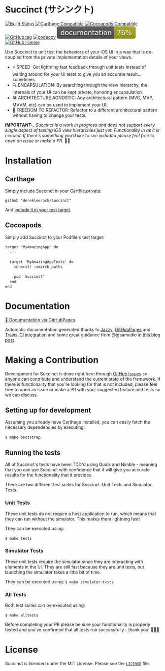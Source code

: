 # Succinct (サシンクト)
[![Build Status](https://travis-ci.org/derekleerock/Succinct.svg?branch=master)](https://travis-ci.org/derekleerock/Succinct)
[![Carthage Compatible](https://img.shields.io/badge/Carthage-compatible-4BC51D.svg?style=flat)](https://github.com/Carthage/Carthage)
[![Cocoapods Compatible](http://img.shields.io/cocoapods/v/Succinct.svg?style=flat)](https://cocoapods.org/pods/Succinct)
[![GitHub tag](https://img.shields.io/github/tag/derekleerock/Succinct.svg)](https://GitHub.com/derekleerock/Succinct/tags/)
[![codecov](https://codecov.io/gh/derekleerock/Succinct/branch/master/graph/badge.svg)](https://codecov.io/gh/derekleerock/Succinct)
[![jazzy docs](https://raw.githubusercontent.com/derekleerock/Succinct/gh-pages/badge.svg?sanitize=true)](https://derekleerock.github.io/Succinct)
[![GitHub license](https://img.shields.io/github/license/derekleerock/Succinct.svg)](https://github.com/derekleerock/Succinct/blob/master/LICENSE)

Use Succinct to unit test the behaviors of your iOS UI in a way that is de-coupled from the private implementation details of your views. 
- ⚡️ SPEED: Get lightning fast feedback through unit tests instead of waiting around for your UI tests to give you an accurate result... sometimes.
- 🔍 ENCAPSULATION: By searching through the view hierarchy, the internals of your UI can be kept private, honoring encapsulation. 
- 🛠 ARCHITECTURE AGNOSTIC: Any architectural pattern (MVC, MVP, MVVM, etc) can be used to implement your UI.
- 🧩 FREEDOM TO REFACTOR: Refactor to a different architectural pattern without having to change your tests. 

**IMPORTANT:_** _Succinct is a work in progress and does not support every single aspect of testing iOS view hierarchies just yet. Functionality in as it is needed. If there's something you'd like to see included please feel free to open an issue or make a PR._ 👍🏻

# Installation

## Carthage

Simply include Succinct in your Cartfile.private: 

```
github "derekleerock/Succinct"
``` 

And [include it in your test target](https://github.com/Carthage/Carthage#adding-frameworks-to-unit-tests-or-a-framework).

## Cocoapods

Simply add Succinct to your Podfile's test target:

```
target 'MyAmazingApp' do
  ...
  
  target 'MyAmazingAppTests' do
    inherit! :search_paths

    pod 'Succinct'
  end
end
```

# Documentation
[ 📄 Documentation via GitHubPages](https://derekleerock.github.io/Succinct/)

Automatic documentation generated thanks to [Jazzy](https://github.com/realm/jazzy), [GitHubPages](https://pages.github.com/) and [Travis-CI integration](https://docs.travis-ci.com/user/deployment/pages/) and some great guidance from @jgsamudio [in this blog post](https://medium.com/@jonathan2457/generate-host-your-ios-documentation-39e21b382ce8).

# Making a Contribution
Development for Succinct is done right here through [GitHub Issues](https://github.com/derekleerock/Succinct/issues) so anyone can contribute and understand the current state of the framework. If there is functionality that you're looking for that is not included, please feel free to open an issue or make a PR with your suggested feature and tests so we can discuss.

## Setting up for development
Assuming you already have Carthage installed, you can easily fetch the necessary dependencies by executing:

`$ make bootstrap`

## Running the tests
All of Succinct's tests have been TDD'd using Quick and Nimble - meaning that you can use Succinct with confidence that it will give you accurate results for the functionality that it provides. 

There are two different test suites for Succinct: Unit Tests and Simulator Tests. 

### Unit Tests
These unit tests do not require a host application to run, which means that they can run without the simulator. This makes them lightning fast! 

They can be executed using:

`$ make tests`

### Simulator Tests
These unit tests require the simulator since they are interacting with elements in the UI. They are still fast because they are unit tests, but launching the simulator takes a little bit of time. 

They can be executed using:
`$ make simulator-tests`

### All Tests
Both test suites can be executed using: 

`$ make alltests`

Before completing your PR please be sure your functionality is properly tested and you've confirmed that all tests run successfully - thank you! 🙇🏻‍♂️

# License
Succinct is licensed under the MIT License. Please see the [`LICENSE`](https://github.com/derekleerock/succinct/blob/master/LICENSE) file.
